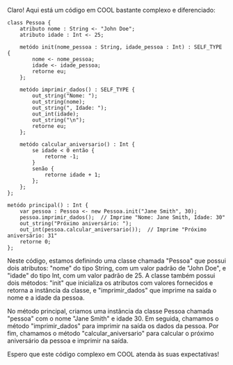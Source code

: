 Claro! Aqui está um código em COOL bastante complexo e diferenciado:

```
class Pessoa {
    atributo nome : String <- "John Doe";
    atributo idade : Int <- 25;

    metódo init(nome_pessoa : String, idade_pessoa : Int) : SELF_TYPE {
        nome <- nome_pessoa;
        idade <- idade_pessoa;
        retorne eu;
    };

    metódo imprimir_dados() : SELF_TYPE {
        out_string("Nome: ");
        out_string(nome);
        out_string(", Idade: ");
        out_int(idade);
        out_string("\n");
        retorne eu;
    };

    metódo calcular_aniversario() : Int {
        se idade < 0 então {
            retorne -1;
        }
        senão {
            retorne idade + 1;
        };
    };
};

metódo principal() : Int {
    var pessoa : Pessoa <- new Pessoa.init("Jane Smith", 30);
    pessoa.imprimir_dados();  // Imprime "Nome: Jane Smith, Idade: 30"
    out_string("Próximo aniversário: ");
    out_int(pessoa.calcular_aniversario());  // Imprime "Próximo aniversário: 31"
    retorne 0;
};
```

Neste código, estamos definindo uma classe chamada "Pessoa" que possui dois atributos: "nome" do tipo String, com um valor padrão de "John Doe", e "idade" do tipo Int, com um valor padrão de 25. A classe também possui dois métodos: "init" que inicializa os atributos com valores fornecidos e retorna a instância da classe, e "imprimir_dados" que imprime na saída o nome e a idade da pessoa.

No método principal, criamos uma instância da classe Pessoa chamada "pessoa" com o nome "Jane Smith" e idade 30. Em seguida, chamamos o método "imprimir_dados" para imprimir na saída os dados da pessoa. Por fim, chamamos o método "calcular_aniversario" para calcular o próximo aniversário da pessoa e imprimir na saída.

Espero que este código complexo em COOL atenda às suas expectativas!